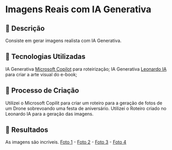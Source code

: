 # Imagens Reais com IA Generativa

## 📒 Descrição
Consiste em gerar imagens realista com IA Generativa.

## 🤖 Tecnologias Utilizadas
IA Generativa [Microsoft Copilot](https://www.microsoft.com/pt-br/microsoft-copilot) para roteirização;
IA Generativa [Leonardo IA](https://leonardo.ai/) para criar a arte visual do e-book;

## 🧐 Processo de Criação
Utilizei o Microsoft Copilit para criar um roteiro para a geração de fotos de um Drone sobrevoando uma festa de aniversário.
Utilizei o Roteiro criado no Leonardo IA para a geração das imagens.

## 🚀 Resultados
As imagens são incríveis.
[Foto 1](Leonardo_Phoenix_Roteiro_para_a_gerao_de_fotos_de_um_drone_sob_0.jpg) - 
[Foto 2](Leonardo_Phoenix_Roteiro_para_a_gerao_de_fotos_de_um_drone_sob_1.jpg) - 
[Foto 3](Leonardo_Phoenix_Roteiro_para_a_gerao_de_fotos_de_um_drone_sob_2.jpg) - 
[Foto 4](Leonardo_Phoenix_Roteiro_para_a_gerao_de_fotos_de_um_drone_sob_3.jpg)
